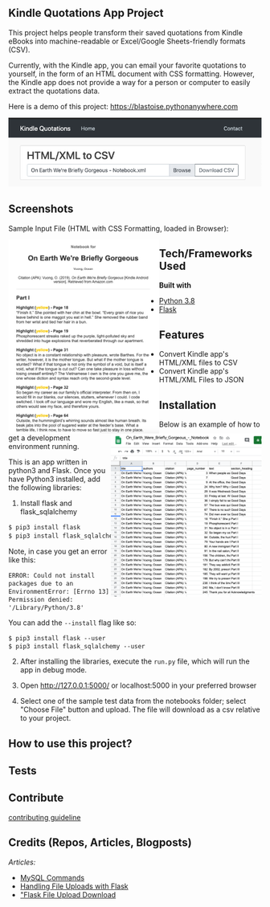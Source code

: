 ## Kindle Quotations App Project 
This project helps people transform their saved quotations from Kindle eBooks into 
machine-readable or Excel/Google Sheets-friendly formats (CSV). 

Currently, with the Kindle app, you can email your favorite quotations to yourself, 
in the form of an HTML document with CSS formatting. However, the Kindle app does not 
provide a way for a person or computer to easily extract the quotations data. 

Here is a demo of this project: 
https://blastoise.pythonanywhere.com

<img src="https://github.com/camille-le/webapp-kindle-quotations-python/blob/main/kindle_quotations/static/sample_input.png" alt="Sample web-app"/> 
 
## Screenshots
Sample Input File (HTML with CSS Formatting, loaded in Browser): 

<div>
<img src="https://github.com/camille-le/webapp-kindle-quotations-python/blob/main/kindle_quotations/static/sample_kindle_export.png" alt="Sample export from Kindle app" width="300" style="float:left"/>
<img src="https://github.com/camille-le/webapp-kindle-quotations-python/blob/main/kindle_quotations/static/sample_output.png" alt="Sample output file from web-app" width="300" style="float:right"/>
 </div> 

## Tech/Frameworks Used
<b>Built with</b>
- [Python 3.8](https://www.python.org/download/releases/3.0/)
- [Flask](https://flask.palletsprojects.com/en/1.1.x/) 

## Features
* Convert Kindle app's HTML/XML files to CSV 
* Convert Kindle app's HTML/XML Files to JSON 

## Installation
Below is an example of how to get a development environment running. 

This is an app written in python3 and Flask. Once you have Python3 installed, add the following libraries: 

1. Install flask and flask_sqlalchemy 
```bash 
$ pip3 install flask 
$ pip3 install flask_sqlalchemy
```
Note, in case you get an error like this: 
```
ERROR: Could not install packages due to an EnvironmentError: [Errno 13] Permission denied: '/Library/Python/3.8'
```
You can add the `--install` flag like so: 
``` 
$ pip3 install flask --user 
$ pip3 install flask_sqlalchemy --user 
```
2. After installing the libraries, execute the `run.py` file, which will run the app
in debug mode. 

3. Open http://127.0.0.1:5000/ or localhost:5000 in your preferred browser 

4. Select one of the sample test data from the notebooks folder; select "Choose File" 
button and upload. The file will download as a csv relative to your project. 


## How to use this project?


## Tests


## Contribute
[contributing guideline](https://github.com/zulip/zulip-electron/blob/master/CONTRIBUTING.md)

## Credits (Repos, Articles, Blogposts)

_Articles:_ 
* [MySQL Commands](http://g2pc1.bu.edu/~qzpeng/manual/MySQL%20Commands.htm) 
* [Handling File Uploads with Flask](https://blog.miguelgrinberg.com/post/handling-file-uploads-with-flask) 
* ["Flask File Upload Download](https://docs.faculty.ai/user-guide/apis/flask_apis/flask_file_upload_download.html)
